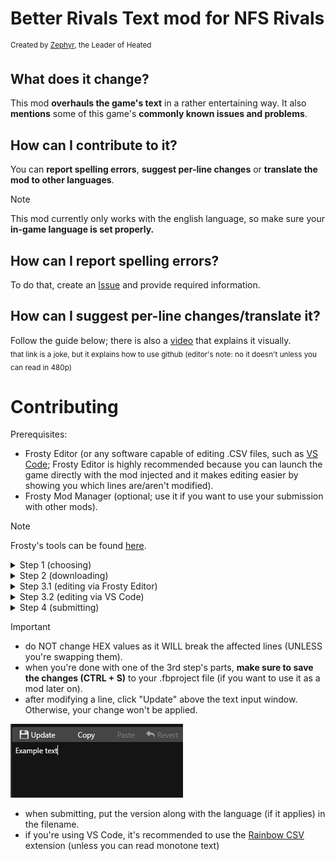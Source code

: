 # Better Rivals Text mod for NFS Rivals
<sup>Created by [Zephyr](https://www.youtube.com/channel/UClBKsNkyF5kMl-6-Iv6QFtg), the Leader of Heated</sup>

## What does it change?
This mod **overhauls the game's text** in a rather entertaining way. It also **mentions** some of this game's **commonly known issues and problems**.

## How can I contribute to it?
You can **report spelling errors**, **suggest per-line changes** or **translate the mod to other languages**.
> [!NOTE]
> This mod currently only works with the english language, so make sure your **in-game language is set properly.**

## How can I report spelling errors?
To do that, create an [Issue](https://github.com/the-zphr/Better-Rivals-Text/issues) and provide required information.

## How can I suggest per-line changes/translate it?
Follow the guide below; there is also a [video](https://youtu.be/bO7HPa57f_E) that explains it visually. <br>
<sub>that link is a joke, but it explains how to use github (editor's note: no it doesn't unless you can read in 480p)</sub>

# Contributing

Prerequisites:
- Frosty Editor (or any software capable of editing .CSV files, such as [VS Code](https://code.visualstudio.com/download); Frosty Editor is highly recommended because you can launch the game directly with the mod injected and it makes editing easier by showing you which lines are/aren't modified).
- Frosty Mod Manager (optional; use it if you want to use your submission with other mods).
> [!NOTE]
> Frosty's tools can be found [here](https://github.com/CadeEvs/FrostyToolsuite/releases).

<details>
  <summary>Step 1 (choosing)</summary>

**Choose the way of contributing you'd like**. If it's **suggesting single line changes**, you need the "**(unmodded)**" file. If it's **translating**, then you'd want to download the **regular** file.
</details>

<details>
  <summary>Step 2 (downloading)</summary>

If you chose **per-line changes**, download the "**[version] (unmodded).csv**" **file** from the directory you want (for example [**BRT 0.3a1 (unmodded).csv**](0.3%20Alpha%20releases/0.3a1/BRT%200.3a1%20(unmodded).csv) from [**0.3 Alpha releases/0.3a1**](0.3%20Alpha%20releases/0.3a1)). However, if you chose **translating**, download the file *without* "**(unmodded)**" in the filename.
</details>

<details>
  <summary>Step 3.1 (editing via Frosty Editor)</summary>
  
**Open Frosty Editor** and **open LSE** (**View** > **Localized String Editor**).

![Opening LSE](resources/images/Opening_LSE.png)

Then, click "**Import String List**" and **select the downloaded file**.

![Importing the CSV file](resources/images/Importing_the_CSV_file.png)
- for per-line changes: From the dropdown menu on the left of the LSE window choose "Show only **modified** strings". Here you can start editing the list to your own liking. 
- for translating: From the dropdown menu on the left of the LSE window choose "Show only **unmodified** strings". Here you can start translating the already modified lines.

![Dropdown menu](resources/images/Dropdown_menu.png)
</details>

<details>
  <summary>Step 3.2 (editing via VS Code)</summary>
  
Open VS Code and open the **downloaded file**. From here you can easily find lines by using the Find feature (**CTRL + F**). 

![Find and replace](resources/images/Find_and_replace.png)

After you're done, remember to **save the changes made in the file (CTRL + S).** 

![Saving](resources/images/Saving.png)
</details>

<details>
  <summary>Step 4 (submitting)</summary>

If you're using FE: make sure the list shows only **modified** lines, then click **Export String List** and make sure to save it as a .CSV file.
If you're using VS Code: simply save the file and you're done.
Now, to actually submit it, create a [Pull Request](https://github.com/the-zphr/Better-Rivals-Text/pulls) and attach your modified .CSV file.
</details>


> [!IMPORTANT]
> - do NOT change HEX values as it WILL break the affected lines (UNLESS you're swapping them).
> - when you're done with one of the 3rd step's parts, **make sure to save the changes (CTRL + S)** to your .fbproject file (if you want to use it as a mod later on).
> - after modifying a line, click "Update" above the text input window. Otherwise, your change won't be applied.
>
> ![Applying](resources/images/Applying.png)
> - when submitting, put the version along with the language (if it applies) in the filename.
> - if you're using VS Code, it's recommended to use the [Rainbow CSV](https://marketplace.visualstudio.com/items?itemName=mechatroner.rainbow-csv) extension (unless you can read monotone text)